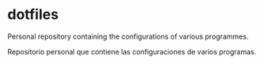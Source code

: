 # dotfiles

Personal repository containing the configurations of various programmes.

Repositorio personal que contiene las configuraciones de varios programas.
